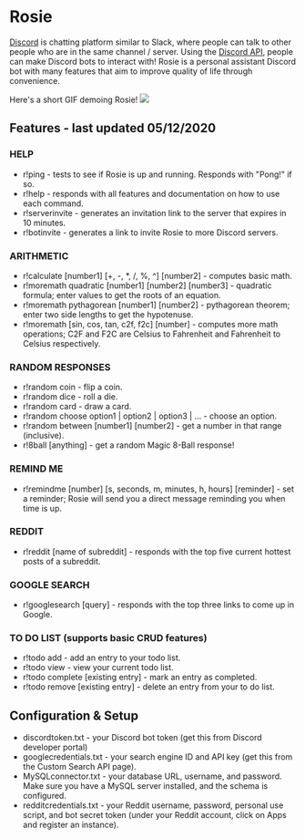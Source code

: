 # Rosie
[Discord](https://discord.com/) is chatting platform similar to Slack, where people can talk to other people who are in the same channel / server. Using the [Discord API](https://discord.com/developers/applications), people can make Discord bots to interact with! Rosie is a personal assistant Discord bot with many features that aim to improve quality of life through convenience.  
  
Here's a short GIF demoing Rosie!
![](rosie.gif)

## Features - last updated 05/12/2020

### HELP
+ r!ping - tests to see if Rosie is up and running. Responds with "Pong!" if so.
+ r!help - responds with all features and documentation on how to use each command.
+ r!serverinvite - generates an invitation link to the server that expires in 10 minutes.
+ r!botinvite - generates a link to invite Rosie to more Discord servers.

### ARITHMETIC
+ r!calculate [number1] [+, -, *, /, %, ^] [number2] - computes basic math.
+ r!moremath quadratic [number1] [number2] [number3] - quadratic formula; enter values to get the roots of an equation.
+ r!moremath pythagorean [number1] [number2] - pythagorean theorem; enter two side lengths to get the hypotenuse. 
+ r!moremath [sin, cos, tan, c2f, f2c] [number] - computes more math operations; C2F and F2C are Celsius to Fahrenheit and Fahrenheit to Celsius respectively.

### RANDOM RESPONSES
+ r!random coin - flip a coin.
+ r!random dice - roll a die.
+ r!random card - draw a card.
+ r!random choose option1 | option2 | option3 | ... - choose an option.
+ r!random between [number1] [number2] - get a number in that range (inclusive).
+ r!8ball [anything] - get a random Magic 8-Ball response!

### REMIND ME
+ r!remindme [number] [s, seconds, m, minutes, h, hours] [reminder] - set a reminder; Rosie will send you a direct message reminding you when time is up.

### REDDIT
+ r!reddit [name of subreddit] - responds with the top five current hottest posts of a subreddit.  

### GOOGLE SEARCH
+ r!googlesearch [query] - responds with the top three links to come up in Google.  

### TO DO LIST (supports basic CRUD features)
+ r!todo add - add an entry to your todo list.
+ r!todo view - view your current todo list.
+ r!todo complete [existing entry] - mark an entry as completed.
+ r!todo remove [existing entry] - delete an entry from your to do list.

## Configuration & Setup
+ discordtoken.txt - your Discord bot token (get this from Discord developer portal)
+ googlecredentials.txt - your search engine ID and API key (get this from the Custom Search API page).
+ MySQLconnector.txt - your database URL, username, and password. Make sure you have a MySQL server installed, and the schema is configured.
+ redditcredentials.txt - your Reddit username, password, personal use script, and bot secret token (under your Reddit account, click on Apps and register an instance).
